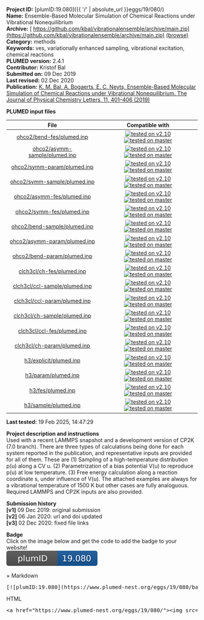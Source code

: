 **Project ID:** [plumID:19.080]({{ '/' | absolute_url }}eggs/19/080/)  
**Name:**  Ensemble-Based Molecular Simulation of Chemical Reactions under Vibrational Nonequilibrium  
**Archive:** [ https://github.com/kbal/vibrationalensemble/archive/main.zip](https://github.com/kbal/vibrationalensemble/archive/main.zip) [(browse)](https://github.com/kbal/vibrationalensemble/tree/main)  
**Category:**  methods  
**Keywords:**  ves, variationally enhanced sampling, vibrational excitation, chemical reactions  
**PLUMED version:**  2.4.1  
**Contributor:**  Kristof Bal  
**Submitted on:** 09 Dec 2019  
**Last revised:** 02 Dec 2020  
**Publication:** [K. M. Bal, A. Bogaerts, E. C. Neyts, Ensemble-Based Molecular Simulation of Chemical Reactions under Vibrational Nonequilibrium. The Journal of Physical Chemistry Letters. 11, 401–406 (2019)](http://dx.doi.org/10.1021/acs.jpclett.9b03356)  
  
**PLUMED input files**  
  
| File     | Compatible with |  
|:--------:|:--------:|  
| [ohco2/bend-fes/plumed.inp](./data/ohco2/bend-fes/plumed.inp.md) |  [![tested on v2.10](https://img.shields.io/badge/v2.10-passing-green.svg)](data/ohco2/bend-fes/plumed.inp.plumed.stderr) [![tested on master](https://img.shields.io/badge/master-passing-green.svg)](data/ohco2/bend-fes/plumed.inp.plumed_master.stderr) |  
| [ohco2/asymm-sample/plumed.inp](./data/ohco2/asymm-sample/plumed.inp.md) |  [![tested on v2.10](https://img.shields.io/badge/v2.10-passing-green.svg)](data/ohco2/asymm-sample/plumed.inp.plumed.stderr) [![tested on master](https://img.shields.io/badge/master-failed-red.svg)](data/ohco2/asymm-sample/plumed.inp.plumed_master.stderr) |  
| [ohco2/symm-param/plumed.inp](./data/ohco2/symm-param/plumed.inp.md) |  [![tested on v2.10](https://img.shields.io/badge/v2.10-passing-green.svg)](data/ohco2/symm-param/plumed.inp.plumed.stderr) [![tested on master](https://img.shields.io/badge/master-passing-green.svg)](data/ohco2/symm-param/plumed.inp.plumed_master.stderr) |  
| [ohco2/symm-sample/plumed.inp](./data/ohco2/symm-sample/plumed.inp.md) |  [![tested on v2.10](https://img.shields.io/badge/v2.10-passing-green.svg)](data/ohco2/symm-sample/plumed.inp.plumed.stderr) [![tested on master](https://img.shields.io/badge/master-failed-red.svg)](data/ohco2/symm-sample/plumed.inp.plumed_master.stderr) |  
| [ohco2/asymm-fes/plumed.inp](./data/ohco2/asymm-fes/plumed.inp.md) |  [![tested on v2.10](https://img.shields.io/badge/v2.10-passing-green.svg)](data/ohco2/asymm-fes/plumed.inp.plumed.stderr) [![tested on master](https://img.shields.io/badge/master-passing-green.svg)](data/ohco2/asymm-fes/plumed.inp.plumed_master.stderr) |  
| [ohco2/symm-fes/plumed.inp](./data/ohco2/symm-fes/plumed.inp.md) |  [![tested on v2.10](https://img.shields.io/badge/v2.10-passing-green.svg)](data/ohco2/symm-fes/plumed.inp.plumed.stderr) [![tested on master](https://img.shields.io/badge/master-passing-green.svg)](data/ohco2/symm-fes/plumed.inp.plumed_master.stderr) |  
| [ohco2/bend-sample/plumed.inp](./data/ohco2/bend-sample/plumed.inp.md) |  [![tested on v2.10](https://img.shields.io/badge/v2.10-passing-green.svg)](data/ohco2/bend-sample/plumed.inp.plumed.stderr) [![tested on master](https://img.shields.io/badge/master-failed-red.svg)](data/ohco2/bend-sample/plumed.inp.plumed_master.stderr) |  
| [ohco2/asymm-param/plumed.inp](./data/ohco2/asymm-param/plumed.inp.md) |  [![tested on v2.10](https://img.shields.io/badge/v2.10-passing-green.svg)](data/ohco2/asymm-param/plumed.inp.plumed.stderr) [![tested on master](https://img.shields.io/badge/master-passing-green.svg)](data/ohco2/asymm-param/plumed.inp.plumed_master.stderr) |  
| [ohco2/bend-param/plumed.inp](./data/ohco2/bend-param/plumed.inp.md) |  [![tested on v2.10](https://img.shields.io/badge/v2.10-passing-green.svg)](data/ohco2/bend-param/plumed.inp.plumed.stderr) [![tested on master](https://img.shields.io/badge/master-passing-green.svg)](data/ohco2/bend-param/plumed.inp.plumed_master.stderr) |  
| [clch3cl/ch-fes/plumed.inp](./data/clch3cl/ch-fes/plumed.inp.md) |  [![tested on v2.10](https://img.shields.io/badge/v2.10-passing-green.svg)](data/clch3cl/ch-fes/plumed.inp.plumed.stderr) [![tested on master](https://img.shields.io/badge/master-passing-green.svg)](data/clch3cl/ch-fes/plumed.inp.plumed_master.stderr) |  
| [clch3cl/ccl-sample/plumed.inp](./data/clch3cl/ccl-sample/plumed.inp.md) |  [![tested on v2.10](https://img.shields.io/badge/v2.10-passing-green.svg)](data/clch3cl/ccl-sample/plumed.inp.plumed.stderr) [![tested on master](https://img.shields.io/badge/master-failed-red.svg)](data/clch3cl/ccl-sample/plumed.inp.plumed_master.stderr) |  
| [clch3cl/ccl-param/plumed.inp](./data/clch3cl/ccl-param/plumed.inp.md) |  [![tested on v2.10](https://img.shields.io/badge/v2.10-passing-green.svg)](data/clch3cl/ccl-param/plumed.inp.plumed.stderr) [![tested on master](https://img.shields.io/badge/master-passing-green.svg)](data/clch3cl/ccl-param/plumed.inp.plumed_master.stderr) |  
| [clch3cl/ch-sample/plumed.inp](./data/clch3cl/ch-sample/plumed.inp.md) |  [![tested on v2.10](https://img.shields.io/badge/v2.10-passing-green.svg)](data/clch3cl/ch-sample/plumed.inp.plumed.stderr) [![tested on master](https://img.shields.io/badge/master-failed-red.svg)](data/clch3cl/ch-sample/plumed.inp.plumed_master.stderr) |  
| [clch3cl/ccl-fes/plumed.inp](./data/clch3cl/ccl-fes/plumed.inp.md) |  [![tested on v2.10](https://img.shields.io/badge/v2.10-passing-green.svg)](data/clch3cl/ccl-fes/plumed.inp.plumed.stderr) [![tested on master](https://img.shields.io/badge/master-passing-green.svg)](data/clch3cl/ccl-fes/plumed.inp.plumed_master.stderr) |  
| [clch3cl/ch-param/plumed.inp](./data/clch3cl/ch-param/plumed.inp.md) |  [![tested on v2.10](https://img.shields.io/badge/v2.10-passing-green.svg)](data/clch3cl/ch-param/plumed.inp.plumed.stderr) [![tested on master](https://img.shields.io/badge/master-passing-green.svg)](data/clch3cl/ch-param/plumed.inp.plumed_master.stderr) |  
| [h3/explicit/plumed.inp](./data/h3/explicit/plumed.inp.md) |  [![tested on v2.10](https://img.shields.io/badge/v2.10-passing-green.svg)](data/h3/explicit/plumed.inp.plumed.stderr) [![tested on master](https://img.shields.io/badge/master-failed-red.svg)](data/h3/explicit/plumed.inp.plumed_master.stderr) |  
| [h3/param/plumed.inp](./data/h3/param/plumed.inp.md) |  [![tested on v2.10](https://img.shields.io/badge/v2.10-passing-green.svg)](data/h3/param/plumed.inp.plumed.stderr) [![tested on master](https://img.shields.io/badge/master-passing-green.svg)](data/h3/param/plumed.inp.plumed_master.stderr) |  
| [h3/fes/plumed.inp](./data/h3/fes/plumed.inp.md) |  [![tested on v2.10](https://img.shields.io/badge/v2.10-passing-green.svg)](data/h3/fes/plumed.inp.plumed.stderr) [![tested on master](https://img.shields.io/badge/master-passing-green.svg)](data/h3/fes/plumed.inp.plumed_master.stderr) |  
| [h3/sample/plumed.inp](./data/h3/sample/plumed.inp.md) |  [![tested on v2.10](https://img.shields.io/badge/v2.10-passing-green.svg)](data/h3/sample/plumed.inp.plumed.stderr) [![tested on master](https://img.shields.io/badge/master-failed-red.svg)](data/h3/sample/plumed.inp.plumed_master.stderr) |  
  
**Last tested:**  19 Feb 2025, 14:47:29
  
**Project description and instructions**  
Used with a recent LAMMPS snapshot and a development version of CP2K (7.0 branch). There are three types of calculations being done for each system reported in the publication, and representative inputs are provided for all of them. These are (1) Sampling of a high-temperature distribution p(u) along a CV u. (2) Parametrization of a bias potential V(u) to reproduce p(u) at low temperature. (3) Free energy calculation along a reaction coordinate s, under influence of V(u). The attached examples are always for a vibrational temperature of 1500 K but other cases are fully analoguous. Required LAMMPS and CP2K inputs are also provided.

  
**Submission history**  
**[v1]** 09 Dec 2019: original submission  
**[v2]** 06 Jan 2020: url and doi updated  
**[v3]** 02 Dec 2020: fixed file links  
  
**Badge**  
Click on the image below and get the code to add the badge to your website!  
<img src="./badge.svg" alt="plumeDnest:19.080" id="myBtn" class="badge">
<div id="myModal" class="modal">
  <div class="modal-content">
    <span class="close">&times;</span>
    Markdown<pre>[![plumID:19.080](https://www.plumed-nest.org/eggs/19/080/badge.svg)](https://www.plumed-nest.org/eggs/19/080/)</pre>
    HTML<pre>&lt;a href="https://www.plumed-nest.org/eggs/19/080/"&gt;&lt;img src="https://www.plumed-nest.org/eggs/19/080/badge.svg" alt="plumID:19.080"&gt;&lt;/a&gt;</pre>
  </div>
</div>
